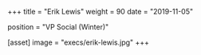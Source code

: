 +++
title = "Erik Lewis"
weight = 90
date = "2019-11-05"

position = "VP Social (Winter)"

[asset]
  image = "execs/erik-lewis.jpg"
+++
